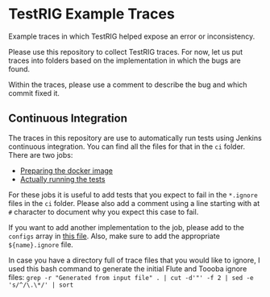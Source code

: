 # TestRIG Example Traces
Example traces in which TestRIG helped expose an error or inconsistency.

Please use this repository to collect TestRIG traces. For now, let us put traces into folders based on the implementation in which the bugs are found.

Within the traces, please use a comment to describe the bug and which commit fixed it.

## Continuous Integration
The traces in this repository are use to automatically run tests using Jenkins continuous integration.
You can find all the files for that in the `ci` folder.
There are two jobs:
- [Preparing the docker image](https://ctsrd-build.cl.cam.ac.uk/job/TestRIG-exampleTraces-docker-image/)
- [Actually running the tests](https://ctsrd-build.cl.cam.ac.uk/job/TestRIG-exampleTraces-run/)

For these jobs it is useful to add tests that you expect to fail in the `*.ignore` files in the `ci` folder.
Please also add a comment using a line starting with at `#` character to document why you expect this case to fail.

If you want to add another implementation to the job, please add to the `configs` array in [this file](https://github.com/CTSRD-CHERI/TestRIG_exampleTraces/blob/master/ci/run-example-traces.Jenkinsfile).
Also, make sure to add the appropriate `${name}.ignore` file.

In case you have a directory full of trace files that you would like to ignore, I used this bash command to generate the initial Flute and Toooba ignore files:
`grep -r "Generated from input file" . | cut -d'"' -f 2 | sed -e 's/^/\.\*/' | sort`
